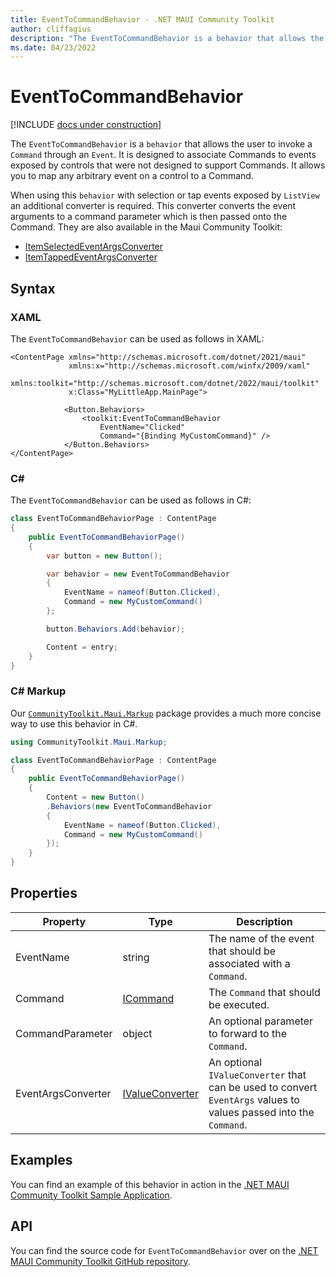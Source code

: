 ```yaml
---
title: EventToCommandBehavior - .NET MAUI Community Toolkit
author: cliffagius
description: "The EventToCommandBehavior is a behavior that allows the user to invoke a Command through an event. It is designed to associate Commands to events exposed by controls that were not designed to support Commands. It allows you to map any arbitrary event on a control to a Command."
ms.date: 04/23/2022
---
```


# EventToCommandBehavior

[!INCLUDE [docs under construction](../includes/preview-note.md)]

The `EventToCommandBehavior` is a `behavior` that allows the user to invoke a `Command` through an `Event`. It is designed to associate Commands to events exposed by controls that were not designed to support Commands. It allows you to map any arbitrary event on a control to a Command.

When using this `behavior` with selection or tap events exposed by `ListView` an additional converter is required. This converter converts the event arguments to a command parameter which is then passed onto the Command. They are also available in the Maui Community Toolkit:

* [ItemSelectedEventArgsConverter](../converters/item-selected-eventarg-converter.md)
* [ItemTappedEventArgsConverter](../converters/item-tapped-eventargs-converter.md)

## Syntax

### XAML

The `EventToCommandBehavior` can be used as follows in XAML:

```xaml
<ContentPage xmlns="http://schemas.microsoft.com/dotnet/2021/maui"
             xmlns:x="http://schemas.microsoft.com/winfx/2009/xaml"
             xmlns:toolkit="http://schemas.microsoft.com/dotnet/2022/maui/toolkit"
             x:Class="MyLittleApp.MainPage">
     
            <Button.Behaviors>
                <toolkit:EventToCommandBehavior
                    EventName="Clicked"
                    Command="{Binding MyCustomCommand}" />
            </Button.Behaviors>
</ContentPage>
```

### C#

The `EventToCommandBehavior` can be used as follows in C#:

```csharp
class EventToCommandBehaviorPage : ContentPage
{
    public EventToCommandBehaviorPage()
    {
        var button = new Button();

        var behavior = new EventToCommandBehavior
        {
            EventName = nameof(Button.Clicked),
            Command = new MyCustomCommand()
        };

        button.Behaviors.Add(behavior);

        Content = entry;
    }
}
```

### C# Markup

Our [`CommunityToolkit.Maui.Markup`](../markup/markup.md) package provides a much more concise way to use this behavior in C#.

```csharp
using CommunityToolkit.Maui.Markup;

class EventToCommandBehaviorPage : ContentPage
{
    public EventToCommandBehaviorPage()
    {
        Content = new Button()
        .Behaviors(new EventToCommandBehavior
        {
            EventName = nameof(Button.Clicked),
            Command = new MyCustomCommand()
        });                 
    }
}
```

## Properties

|Property  |Type  |Description  |
|---------|---------|---------|
| EventName | string | The name of the event that should be associated with a `Command`. |
| Command | [ICommand](xref:System.Windows.Input.ICommand) | The `Command` that should be executed. |
| CommandParameter | object | An optional parameter to forward to the `Command`. |
| EventArgsConverter | [IValueConverter](xref:Xamarin.Forms.IValueConverter) | An optional `IValueConverter` that can be used to convert `EventArgs` values to values passed into the `Command`. |

## Examples

You can find an example of this behavior in action in the [.NET MAUI Community Toolkit Sample Application](https://github.com/CommunityToolkit/Maui/blob/main/samples/CommunityToolkit.Maui.Sample/Pages/Behaviors/EventToCommandBehaviorPage.xaml).

## API

You can find the source code for `EventToCommandBehavior` over on the [.NET MAUI Community Toolkit GitHub repository](https://github.com/CommunityToolkit/Maui/blob/main/src/CommunityToolkit.Maui/Behaviors/EventToCommandBehavior.shared.cs).
